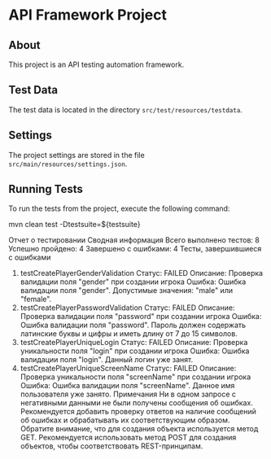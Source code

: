# API Framework Project

## About

This project is an API testing automation framework.

## Test Data

The test data is located in the directory `src/test/resources/testdata`.

## Settings

The project settings are stored in the file `src/main/resources/settings.json`.



## Running Tests

To run the tests from the project, execute the following command:

mvn clean test -Dtestsuite=${testsuite}


Отчет о тестировании
Сводная информация
Всего выполнено тестов: 8
Успешно пройдено: 4
Завершено с ошибками: 4
Тесты, завершившиеся с ошибками
1. testCreatePlayerGenderValidation
   Статус: FAILED
   Описание: Проверка валидации поля "gender" при создании игрока
   Ошибка: Ошибка валидации поля "gender". Допустимые значения: "male" или "female".
2. testCreatePlayerPasswordValidation
   Статус: FAILED
   Описание: Проверка валидации поля "password" при создании игрока
   Ошибка: Ошибка валидации поля "password". Пароль должен содержать латинские буквы и цифры и иметь длину от 7 до 15 символов.
3. testCreatePlayerUniqueLogin
   Статус: FAILED
   Описание: Проверка уникальности поля "login" при создании игрока
   Ошибка: Ошибка валидации поля "login". Данный логин уже занят.
4. testCreatePlayerUniqueScreenName
   Статус: FAILED
   Описание: Проверка уникальности поля "screenName" при создании игрока
   Ошибка: Ошибка валидации поля "screenName". Данное имя пользователя уже занято.
   Примечания
   Ни в одном запросе с негативными данными не были получены сообщения об ошибках. Рекомендуется добавить проверку ответов на наличие сообщений об ошибках и обрабатывать их соответствующим образом.
   Обратите внимание, что для создания объекта используется метод GET. Рекомендуется использовать метод POST для создания объектов, чтобы соответствовать REST-принципам.
